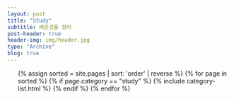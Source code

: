 ```yaml
---
layout: post
title: "Study"
subtitle: 배운것들 정리
post-header: true
header-img: img/header.jpg
type: "Archive"
blog: true
---
```



<ul class="catalogue">
{% assign sorted = site.pages | sort: 'order' | reverse %}
{% for page in sorted %}
{% if page.category == "study" %}
{% include category-list.html %}
{% endif %}
{% endfor %}
</ul>